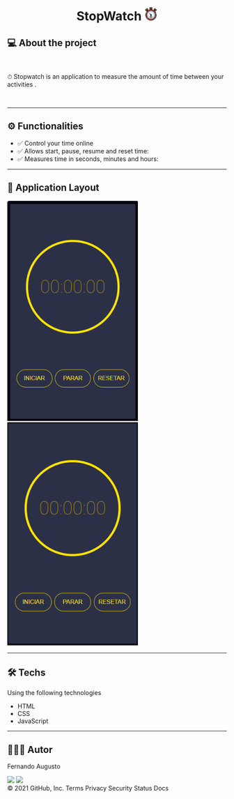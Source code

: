 <h1 align="center">StopWatch  <img src="./assets/icon.png" style="width: 30px"></h1>

## 💻 About the project
<br>

<p>⏱ Stopwatch is an application to measure the amount of time between your activities .</p>
<br>
<hr>

## ⚙️ Functionalities

- ✅ Control your time online
- ✅ Allows start, pause, resume and reset time:
- ✅ Measures time in seconds, minutes and hours:

---

## 📱 Application Layout

<p text  align="left">
<img width="300" src= "./assets/layout.png"> 
<img width="300" src= "./assets/animation.gif"> 
</p>


---

## 🛠 Techs

Using the following technologies

- HTML
- CSS
- JavaScript

---

## 👨🏼‍💻 Autor

Fernando Augusto 

 <a href = "mailto:fernandoaugusto883@gmail.com"><img src="https://img.shields.io/badge/-Gmail-%23333?style=for-the-badge&logo=gmail&logoColor=white"        target="_blank"></a>
 <a href="https://www.linkedin.com/in/fernando-augusto-a4ab42164/" target="_blank"><img src="https://img.shields.io/badge/-LinkedIn-%230077B5?style=for-the-badge&logo=linkedin&logoColor=white" target="_blank"></a> 
<br>
© 2021 GitHub, Inc.
Terms Privacy Security Status Docs